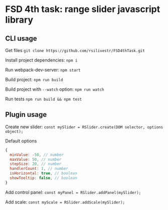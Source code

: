 # FSD 4th task: range slider javascript library

## CLI usage

Get files `git clone https://github.com/rsilivestr/FSD4thTask.git`

Install project dependencies: `npm i`

Run webpack-dev-server: `npm start`

Build project: `npm run build`

Build project with `--watch` option: `npm run watch`

Run tests `npm run build && npm test`

## Plugin usage

Create new slider: `const mySlider = RSlider.create(DOM selector, options object);`

Default options

```javascript
{ 
  minValue: -50, // number
  maxValue: 50, // number
  stepSize: 20, // number
  handlerCount: 1, // number
  isHorizontal: true, // boolean
  showTooltip: false, // boolean
}
```

Add control panel: `const myPanel = RSlider.addPanel(mySlider);`

Add scale: `const myScale = RSlider.addScale(mySlider);`
